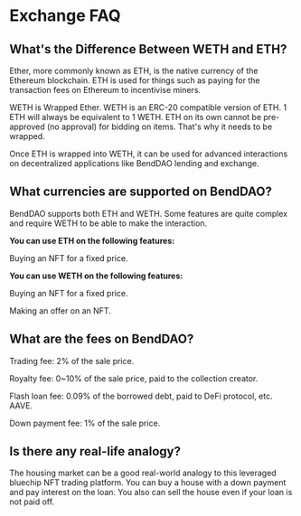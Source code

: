 # Exchange FAQ

## What's the Difference Between WETH and ETH?

Ether, more commonly known as ETH, is the native currency of the Ethereum blockchain. ETH is used for things such as paying for the transaction fees on Ethereum to incentivise miners.

WETH is Wrapped Ether. WETH is an ERC-20 compatible version of ETH. 1 ETH will always be equivalent to 1 WETH. ETH on its own cannot be pre-approved (no approval) for bidding on items. That's why it needs to be wrapped.

Once ETH is wrapped into WETH, it can be used for advanced interactions on decentralized applications like BendDAO lending and exchange.

## What currencies are supported on BendDAO?

BendDAO supports both ETH and WETH. Some features are quite complex and require WETH to be able to make the interaction.

**You can use ETH on the following features:**

Buying an NFT for a fixed price.

**You can use WETH on the following features:**

Buying an NFT for a fixed price.

Making an offer on an NFT.

## What are the fees on BendDAO?

Trading fee: 2% of the sale price.

Royalty fee: 0\~10% of the sale price, paid to the collection creator.

Flash loan fee: 0.09% of the borrowed debt, paid to DeFi protocol, etc. AAVE.

Down payment fee: 1% of the sale price.

## Is there any real-life analogy?&#x20;

The housing market can be a good real-world analogy to this leveraged bluechip NFT trading platform. You can buy a house with a down payment and pay interest on the loan. You also can sell the house even if your loan is not paid off.
